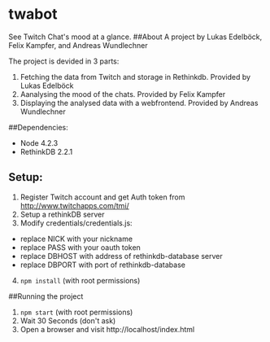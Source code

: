 # twabot

See Twitch Chat's mood at a glance.
##About
A project by Lukas Edelböck, Felix Kampfer, and Andreas Wundlechner

The project is devided in 3 parts:

1. Fetching the data from Twitch and storage in Rethinkdb. Provided by Lukas Edelböck
1. Aanalysing the mood of the chats. Provided by Felix Kampfer
1. Displaying the analysed data with a webfrontend. Provided by Andreas Wundlechner

##Dependencies:
- Node 4.2.3
- RethinkDB 2.2.1

## Setup:
1. Register Twitch account and get Auth token from http://www.twitchapps.com/tmi/
2. Setup a rethinkDB server
2. Modify credentials/credentials.js:
  - replace NICK with your nickname
  - replace PASS with your oauth token
  - replace DBHOST with address of rethinkdb-database server
  - replace DBPORT with port of rethinkdb-database
4. `npm install` (with root permissions)

##Running the project
1. `npm start` (with root permissions)
2. Wait 30 Seconds (don't ask)
3. Open a browser and visit http://localhost/index.html

